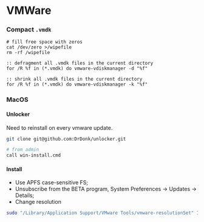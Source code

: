 # VMWare

### Compact `.vmdk`

```batch
# fill free space with zeros
cat /dev/zero >/wipefile
rm -rf /wipefile
```

```batch
:: defragment all .vmdk files in the current directory
for /R %f in (*.vmdk) do vmware-vdiskmanager -d "%f"

:: shrink all .vmdk files in the current directory
for /R %f in (*.vmdk) do vmware-vdiskmanager -k "%f"
```

### MacOS

#### Unlocker

Need to reinstall on every vmware update.

```sh
git clone git@github.com:DrDonk/unlocker.git

# from admin
call win-install.cmd
```

#### Install

-   Use APFS case-sensitive FS;
-   Unsubscribe from the BETA program, System Preferences -> Updates -> Details;
-   Change resolution

```sh
sudo "/Library/Application Support/VMware Tools/vmware-resolutionSet" 1920 1080
```
